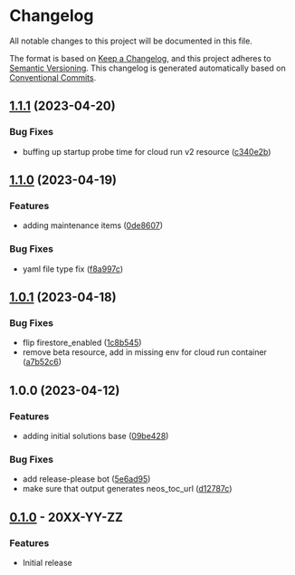 # Changelog

All notable changes to this project will be documented in this file.

The format is based on
[Keep a Changelog](https://keepachangelog.com/en/1.0.0/),
and this project adheres to
[Semantic Versioning](https://semver.org/spec/v2.0.0.html).
This changelog is generated automatically based on [Conventional Commits](https://www.conventionalcommits.org/en/v1.0.0/).

## [1.1.1](https://github.com/GoogleCloudPlatform/terraform-dynamic-javascript-webapp/compare/v1.1.0...v1.1.1) (2023-04-20)


### Bug Fixes

* buffing up startup probe time for cloud run v2 resource ([c340e2b](https://github.com/GoogleCloudPlatform/terraform-dynamic-javascript-webapp/commit/c340e2bba55151c129074875d91354ec10437c82))

## [1.1.0](https://github.com/GoogleCloudPlatform/terraform-dynamic-javascript-webapp/compare/v1.0.1...v1.1.0) (2023-04-19)


### Features

* adding maintenance items ([0de8607](https://github.com/GoogleCloudPlatform/terraform-dynamic-javascript-webapp/commit/0de8607c038988aa4d3f334700262d3c8556016d))


### Bug Fixes

* yaml file type fix ([f8a997c](https://github.com/GoogleCloudPlatform/terraform-dynamic-javascript-webapp/commit/f8a997c4db05aa538a9c28173111d354f1b33863))

## [1.0.1](https://github.com/GoogleCloudPlatform/terraform-dynamic-javascript-webapp/compare/v1.0.0...v1.0.1) (2023-04-18)


### Bug Fixes

* flip firestore_enabled ([1c8b545](https://github.com/GoogleCloudPlatform/terraform-dynamic-javascript-webapp/commit/1c8b545276c978384812654240a6fcad739a235d))
* remove beta resource, add in missing env for cloud run container ([a7b52c6](https://github.com/GoogleCloudPlatform/terraform-dynamic-javascript-webapp/commit/a7b52c638513631ed2a40bd895aa3525f4918de1))

## 1.0.0 (2023-04-12)


### Features

* adding initial solutions base ([09be428](https://github.com/GoogleCloudPlatform/terraform-dynamic-javascript-webapp/commit/09be428619fe3cdecff81117897fcde2e781c987))


### Bug Fixes

* add release-please bot ([5e6ad95](https://github.com/GoogleCloudPlatform/terraform-dynamic-javascript-webapp/commit/5e6ad95868f5c15576cb21e50a31e3cd88d5f39a))
* make sure that output generates neos_toc_url ([d12787c](https://github.com/GoogleCloudPlatform/terraform-dynamic-javascript-webapp/commit/d12787c718b5068583201eb1afd0b76bf7e3d791))

## [0.1.0](https://github.com/terraform-google-modules/terraform-google-dynamic-javascript-webapp/releases/tag/v0.1.0) - 20XX-YY-ZZ

### Features

- Initial release

[0.1.0]: https://github.com/terraform-google-modules/terraform-google-dynamic-javascript-webapp/releases/tag/v0.1.0
